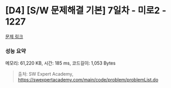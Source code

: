 # [D4] [S/W 문제해결 기본] 7일차 - 미로2 - 1227 

[문제 링크](https://swexpertacademy.com/main/code/problem/problemDetail.do?contestProbId=AV14wL9KAGkCFAYD) 

### 성능 요약

메모리: 61,220 KB, 시간: 185 ms, 코드길이: 1,053 Bytes



> 출처: SW Expert Academy, https://swexpertacademy.com/main/code/problem/problemList.do